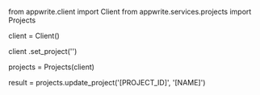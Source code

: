 from appwrite.client import Client
from appwrite.services.projects import Projects

client = Client()

client
    .set_project('')

projects = Projects(client)

result = projects.update_project('[PROJECT_ID]', '[NAME]')
